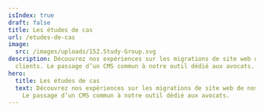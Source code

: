 ```yaml
---
isIndex: true
draft: false
title: Les études de cas
url: /etudes-de-cas
image:
  src: /images/uploads/152.Study-Group.svg
description: Découvrez nos expériences sur les migrations de site web de nos
  clients. Le passage d’un CMS commun à notre outil dédié aux avocats.
hero:
  title: Les études de cas
  text: Découvrez nos expériences sur les migrations de site web de nos clients.
    Le passage d’un CMS commun à notre outil dédié aux avocats.
---
```

